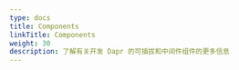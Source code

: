 ```yaml
---
type: docs
title: Components
linkTitle: Components
weight: 30
description: 了解有关开发 Dapr 的可插拔和中间件组件的更多信息
---
```

